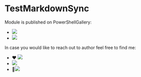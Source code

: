 # TestMarkdownSync

Module is published on PowerShellGallery:

- <a href="https://www.powershellgallery.com/packages/PSWriteHTML"><img style="line-height: 2em;" src="https://img.shields.io/powershellgallery/v/PSWriteHTML.svg?style=for-the"></a>
- <a href="https://www.powershellgallery.com/packages/PSWriteHTML"><img src="https://img.shields.io/powershellgallery/vpre/PSWriteHTML.svg?label=powershell%20gallery%20preview&colorB=yellow?style=flat-square"></a>

In case you would like to reach out to author feel free to find me:

- ❤ <a href="https://twitter.com/PrzemyslawKlys"><img class='test' src="https://img.shields.io/twitter/follow/PrzemyslawKlys.svg?label=Twitter%20%40PrzemyslawKlys&style=flat-square"></a>
- <a href="https://evotec.xyz/hub"><img src="https://img.shields.io/badge/Blog-evotec.xyz-2A6496.svg?style=flat-square"></a>
- 💌<a href="https://www.linkedin.com/in/pklys"><img src="https://img.shields.io/badge/LinkedIn-pklys-0077B5.svg?logo=LinkedIn&style=flat-square"></a>
